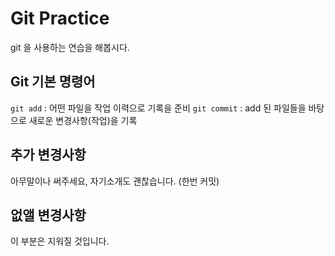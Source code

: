 # Git Practice 

git 을 사용하는 연습을 해봅시다.

## Git 기본 명령어

`git add` : 어떤 파일을 작업 이력으로 기록을 준비
`git commit` : add 된 파일들을 바탕으로 새로운 변경사항(작업)을 기록

## 추가 변경사항

아무말이나 써주세요, 자기소개도 괜찮습니다. (한번 커밋)


## 없앨 변경사항

이 부분은 지워질 것입니다.
